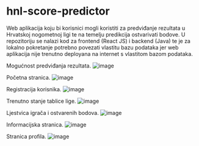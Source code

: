 # hnl-score-predictor
Web aplikacija koju bi korisnici mogli koristiti za predviđanje rezultata u Hrvatskoj nogometnoj ligi te na temelju predikcija ostvarivati bodove. U repozitoriju se nalazi kod za frontend (React JS) i backend (Java) te je za lokalno pokretanje potrebno povezati vlastitu bazu podataka jer web aplikacija nije trenutno deployana na internet s vlastitom bazom podataka.

Mogućnost predviđanja rezultata.
![image](https://github.com/user-attachments/assets/142bae7f-583c-412d-b4c9-29aede24bbbc)

Početna stranica.
![image](https://github.com/user-attachments/assets/28ebc0e2-803c-4741-a771-e136dc36f55a)

Registracija korisnika.
![image](https://github.com/user-attachments/assets/15a11632-ee37-4c7e-af52-8f313eb29248)

Trenutno stanje tablice lige.
![image](https://github.com/user-attachments/assets/bb4f147b-6563-4e2c-8e13-fad6379821c6)

Ljestvica igrača i ostvarenih bodova.
![image](https://github.com/user-attachments/assets/b84c022c-b746-4fec-b622-afbb4a9c572e)

Informacijska stranica.
![image](https://github.com/user-attachments/assets/a44248a0-7183-46ac-8fb6-85d8c7fd0c76)

Stranica profila.
![image](https://github.com/user-attachments/assets/79666495-ea41-40af-beae-e7007934dba1)
